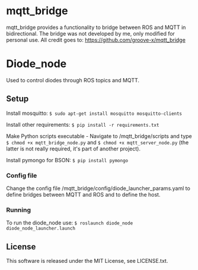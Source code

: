 # mqtt_bridge

mqtt_bridge provides a functionality to bridge between ROS and MQTT in bidirectional.
The bridge was not developed by me, only modified for personal use.
All credit goes to: https://github.com/groove-x/mqtt_bridge

# Diode_node
Used to control diodes through ROS topics and MQTT.

## Setup
Install mosquitto: ```$ sudo apt-get install mosquitto mosquitto-clients```

Install other requirements: ```$ pip install -r requirements.txt```

Make Python scripts executable - Navigate to /mqtt_bridge/scripts and type ```$ chmod +x mqtt_bridge_node.py``` and ```$ chmod +x mqtt_server_node.py``` (the latter is not really required, it's part of another project).

Install pymongo for BSON: ```$ pip install pymongo```

### Config file
Change the config file /mqtt_bridge/config/diode_launcher_params.yaml to define bridges between MQTT and ROS and to define the host.

### Running
To run the diode_node use: ```$ roslaunch diode_node diode_node_launcher.launch```

## License

This software is released under the MIT License, see LICENSE.txt.
